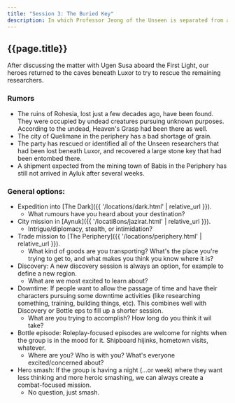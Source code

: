 ```yaml
---
title: "Session 3: The Buried Key"
description: In which Professor Jeong of the Unseen is separated from a strange key and both are recovered from the strange tomb beneath Luxor.
---
```


## {{page.title}}

After discussing the matter with Ugen Susa aboard the First Light, our heroes returned to the caves beneath Luxor to try to rescue the remaining researchers.

### Rumors
* The ruins of Rohesia, lost just a few decades ago, have been found. They were occupied by undead creatures pursuing unknown purposes. According to the undead, Heaven's Grasp had been there as well.
* The city of Quelimane in the periphery has a bad shortage of grain.
* The party has rescued or identified all of the Unseen researchers that had been lost beneath Luxor, and recovered a large stone key that had been entombed there.
* A shipment expected from the mining town of Babis in the Periphery has still not arrived in Ayluk after several weeks.

### General options:
* Expedition into [The Dark]({{ '/locations/dark.html' | relative_url }}).
  * What rumours have you heard about your destination?
* City mission in [Aynuk]({{ '/locati8ons/jazirat.html' | relative_url }}).
  * Intrigue/diplomacy, stealth, or intimidation?
* Trade mission to [The Periphery]({{ '/locations/periphery.html' | relative_url }}).
  * What kind of goods are you transporting? What's the place you're trying to get to, and what makes you think you know where it is?
* Discovery: A new discovery session is always an option, for example to define a new region.
  * What are we most excited to learn about?
* Downtime: If people want to allow the passage of time and have their characters pursuing some downtime activities (like researching something, training, building things, etc). This combines well with Discovery or Bottle eps to fill up a shorter session.
  * What are you trying to accomplish? How long do you think it wil take?
* Bottle episode: Roleplay-focused episodes are welcome for nights when the group is in the mood for it. Shipboard hijinks, hometown visits, whatever.
  * Where are you? Who is with you? What's everyone excited/concerned about?
* Hero smash: If the group is having a night (...or week) where they want less thinking and more heroic smashing, we can always create a combat-focused mission.
  * No question, just smash.
